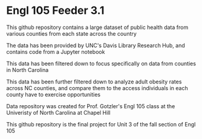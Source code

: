 # Engl 105 Feeder 3.1

This github repository contains a large dataset of public health data from various counties from each state across the country

The data has been provided by UNC's Davis Library Research Hub, and contains code from a Jupyter notebook

This data has been filtered down to focus specifically on data from counties in North Carolina

This data has been further filtered down to analyze adult obesity rates across NC counties, and compare them to the access individuals in each county have to exercise opportunities

Data repository was created for Prof. Gotzler's Engl 105 class at the Univeristy of North Carolina at Chapel Hill

This github repository is the final project for Unit 3 of the fall section of Engl 105

